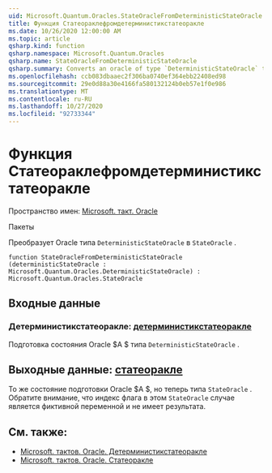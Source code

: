 ```yaml
---
uid: Microsoft.Quantum.Oracles.StateOracleFromDeterministicStateOracle
title: Функция Статеораклефромдетерминистикстатеоракле
ms.date: 10/26/2020 12:00:00 AM
ms.topic: article
qsharp.kind: function
qsharp.namespace: Microsoft.Quantum.Oracles
qsharp.name: StateOracleFromDeterministicStateOracle
qsharp.summary: Converts an oracle of type `DeterministicStateOracle` to `StateOracle`.
ms.openlocfilehash: ccb083dbaaec2f306ba0740ef364ebb22408ed98
ms.sourcegitcommit: 29e0d88a30e4166fa580132124b0eb57e1f0e986
ms.translationtype: MT
ms.contentlocale: ru-RU
ms.lasthandoff: 10/27/2020
ms.locfileid: "92733344"
---
```

# <a name="stateoraclefromdeterministicstateoracle-function"></a>Функция Статеораклефромдетерминистикстатеоракле

Пространство имен: [Microsoft. такт. Oracle](xref:Microsoft.Quantum.Oracles)

Пакеты [](https://nuget.org/packages/)


Преобразует Oracle типа `DeterministicStateOracle` в `StateOracle` .

```qsharp
function StateOracleFromDeterministicStateOracle (deterministicStateOracle : Microsoft.Quantum.Oracles.DeterministicStateOracle) : Microsoft.Quantum.Oracles.StateOracle
```


## <a name="input"></a>Входные данные

### <a name="deterministicstateoracle--deterministicstateoracle"></a>Детерминистикстатеоракле: [детерминистикстатеоракле](xref:Microsoft.Quantum.Oracles.DeterministicStateOracle)

Подготовка состояния Oracle $A $ типа `DeterministicStateOracle` .



## <a name="output--stateoracle"></a>Выходные данные: [статеоракле](xref:Microsoft.Quantum.Oracles.StateOracle)

То же состояние подготовки Oracle $A $, но теперь типа `StateOracle` . Обратите внимание, что индекс флага в этом `StateOracle` случае является фиктивной переменной и не имеет результата.

## <a name="see-also"></a>См. также:

- [Microsoft. тактов. Oracle. Детерминистикстатеоракле](xref:Microsoft.Quantum.Oracles.DeterministicStateOracle)
- [Microsoft. тактов. Oracle. Статеоракле](xref:Microsoft.Quantum.Oracles.StateOracle)
